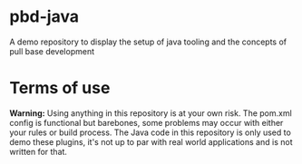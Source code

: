 # pbd-java
A demo repository to display the setup of java tooling and the concepts of pull base development

# Terms of use
**Warning:** Using anything in this repository is at your own risk. The pom.xml config is functional but barebones, some problems may occur with either your rules or build process. The Java code in this repository is only used to demo these plugins, it's not up to par with real world applications and is not written for that.
